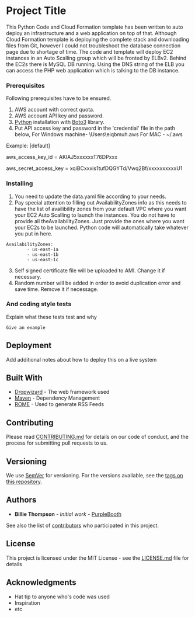 # Project Title

This Python Code and Cloud Formation template has been written to auto deploy an infrastructure and a web application on top of that. Although Cloud Formation template is deploying the complete stack and downloading files from Git, however I could not troubleshoot the database connection page due to shortage of time.
The code and template will deploy EC2 instances in an Auto Scalling group which will be fronted by ELBv2. Behind the EC2s there is MySQL DB running. Using the DNS string of the ELB you can access the PHP web application which is talking to the DB instance. 

### Prerequisites

Following prerequisites have to be ensured.
1. AWS account with correct quota.
2. AWS account API key and password.
3. [Python](https://www.python.org/downloads/) installation with [Boto3](https://boto3.readthedocs.io/) library.
4. Put API access key and password in the 'credential' file in the path below,
For Windows machine- \Users\eiqbmuh\.aws
For MAC - ~/.aws

Example:
[default]

aws_access_key_id = AKIAJ5xxxxxxT76DPxxx

aws_secret_access_key = xqiBCxxxis1tufDQGYTd/Vwq2Bf/xxxxxxxxxxU1

### Installing

1. You need to update the data.yaml file according to your needs. 
2. Pay special attention to filling out AvailabilityZones info as this needs to have the list of availibility zones from your default VPC where you want your EC2 Auto Scalling to launch the instances. You do not have to provide all theAvailabilityZones. Just provide the ones where you want your EC2s to be launched. Python code will automatically take whatever you put in here.
```
AvailabilityZones: 
        - us-east-1a
        - us-east-1b
        - us-east-1c
```
3. Self signed certificate file will be uploaded to AMI. Change it if necessary.
4. Random number will be added in order to avoid duplication error and save time. Remove it if necessage.

### And coding style tests

Explain what these tests test and why

```
Give an example
```

## Deployment

Add additional notes about how to deploy this on a live system

## Built With

* [Dropwizard](http://www.dropwizard.io/1.0.2/docs/) - The web framework used
* [Maven](https://maven.apache.org/) - Dependency Management
* [ROME](https://rometools.github.io/rome/) - Used to generate RSS Feeds

## Contributing

Please read [CONTRIBUTING.md](https://gist.github.com/PurpleBooth/b24679402957c63ec426) for details on our code of conduct, and the process for submitting pull requests to us.

## Versioning

We use [SemVer](http://semver.org/) for versioning. For the versions available, see the [tags on this repository](https://github.com/your/project/tags). 

## Authors

* **Billie Thompson** - *Initial work* - [PurpleBooth](https://github.com/PurpleBooth)

See also the list of [contributors](https://github.com/your/project/contributors) who participated in this project.

## License

This project is licensed under the MIT License - see the [LICENSE.md](LICENSE.md) file for details

## Acknowledgments

* Hat tip to anyone who's code was used
* Inspiration
* etc
